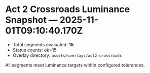 # Act 2 Crossroads Luminance Snapshot — 2025-11-01T09:10:40.170Z

- Total segments evaluated: **15**
- Status counts: ok=15
- Overlay directory: `assets/overlays/act2-crossroads`

All segments meet luminance targets within configured tolerances.
